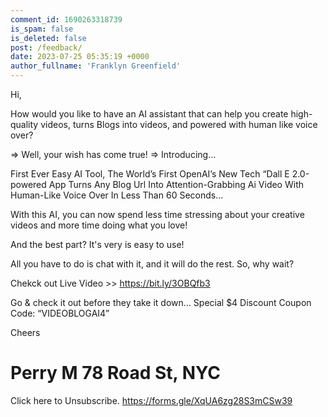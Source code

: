 ```yaml
---
comment_id: 1690263318739
is_spam: false
is_deleted: false
post: /feedback/
date: 2023-07-25 05:35:19 +0000
author_fullname: 'Franklyn Greenfield'
---
```


Hi,

How would you like to have an AI assistant that can help you create high-quality videos, turns Blogs into videos, and powered with human like voice over?

⇒ Well, your wish has come true! 
⇒ Introducing…

First Ever Easy AI Tool, The World’s First OpenAI’s New Tech “Dall E 2.0-powered App Turns Any Blog Url Into Attention-Grabbing Ai Video With Human-Like Voice Over In Less Than 60 Seconds…

With this AI, you can now spend less time stressing about your creative videos and more time doing what you love!

And the best part? 
It's very is easy to use! 

All you have to do is chat with it, and it will do the rest.
So, why wait?

Chekck out Live Video >> https://bit.ly/3OBQfb3

Go & check it out before they take it down…
Special $4 Discount Coupon Code: “VIDEOBLOGAI4”

Cheers

Perry M
78 Road St, NYC
===============
Click here to Unsubscribe.
https://forms.gle/XqUA6zg28S3mCSw39

